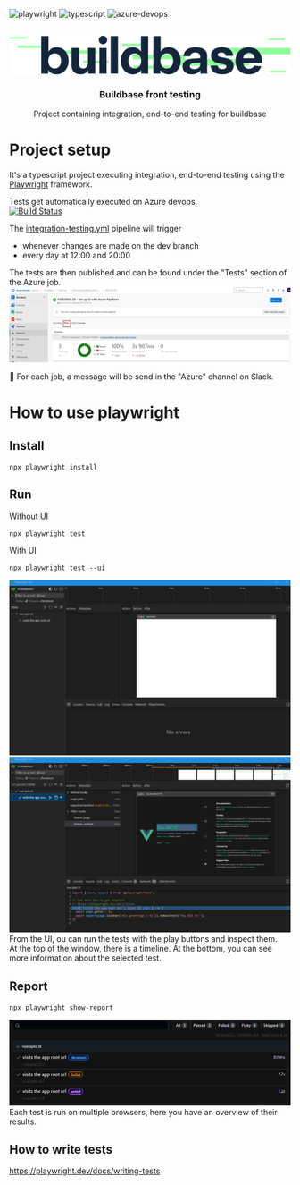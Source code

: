 ![playwright] ![typescript] ![azure-devops]

<br />
<div align="center">
  <a href="https://strouwi.be/">
    <img src="docs/Logo_blauw.png" alt="Logo">
  </a>

<h3 align="center">Buildbase front testing</h3>

  <p align="center">
    Project containing integration, end-to-end testing for buildbase
    <br />
  </p>
</div>

# Project setup

It's a typescript project executing integration, end-to-end testing using the [Playwright](https://playwright.dev/) framework.

Tests get automatically executed on Azure devops.  
[![Build Status](https://dev.azure.com/strouwi/Buildbase/_apis/build/status%2FStrouwi-BV.buildbase_front_testing?branchName=dev)](https://dev.azure.com/strouwi/Buildbase/_build/latest?definitionId=80&branchName=dev)

The [integration-testing.yml](/azure/integration-testing.yml) pipeline will trigger 
- whenever changes are made on the dev branch
- every day at 12:00 and 20:00

The tests are then published and can be found under the "Tests" section of the Azure job.
![Azure tests](docs/azure_tests.png)


:mega: For each job, a message will be send in the "Azure" channel on Slack.

# How to use playwright
## Install
```
npx playwright install
```

## Run
Without UI
```
npx playwright test
```
With UI
```
npx playwright test --ui
```
![Alt text](docs/playwright_ui_empty.png)
![Alt text](docs/playwright_ui_success.png)
From the UI, ou can run the tests with the play buttons and inspect them.  
At the top of the window, there is a timeline. At the bottom, you can see more information about the selected test.

## Report
```
npx playwright show-report
```
![Alt text](docs/playwright_report.png)
Each test is run on multiple browsers, here you have an overview of their results.

## How to write tests
https://playwright.dev/docs/writing-tests

<!-- MARKDOWN LINKS & IMAGES -->
<!-- https://www.markdownguide.org/basic-syntax/#reference-style-links -->

[playwright]: https://img.shields.io/badge/Playwright-45ba4b?style=for-the-badge&logo=Playwright&logoColor=whit

[typescript]: https://img.shields.io/badge/TypeScript-007ACC?style=for-the-badge&logo=typescript&logoColor=white

[azure-devops]: https://img.shields.io/badge/Azure_DevOps-0078D7?style=for-the-badge&logo=azure-devops&logoColor=white